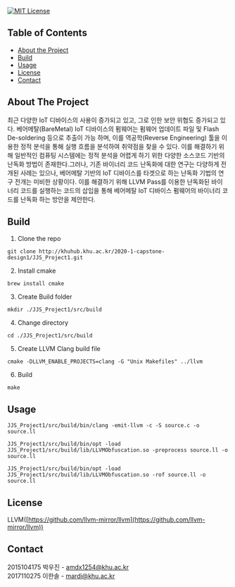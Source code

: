 [![MIT License][license-shield]][license-url]


<!-- TABLE OF CONTENTS -->
## Table of Contents

* [About the Project](#about-the-project)
* [Build](#Build)
* [Usage](#usage)
* [License](#license)
* [Contact](#contact)


<!-- ABOUT THE PROJECT -->
## About The Project
최근 다양한 IoT 디바이스의 사용이 증가되고 있고, 그로 인한 보안 위협도 증가되고 있다. 베어메탈(BareMetal) IoT 디바이스의 펌웨어는 펌웨어 업데이트 파일 및 Flash De-soldering 등으로 추출이 가능 하며, 이를 역공학(Reverse Engineering) 툴을 이용한 정적 분석을 통해 실행 흐름을 분석하여 취약점을 찾을 수 있다. 이를 해결하기 위해 일반적인 컴퓨팅 시스템에는 정적 분석을 어렵게 하기 위한 다양한 소스코드 기반의 난독화 방법이 존재한다.그러나, 기존 바이너리 코드 난독화에 대한 연구는 다양하게 전개된 사례는 있으나, 베어메탈 기반의 IoT 디바이스를 타겟으로 하는 난독화 기법의 연구 전개는 미비한 상황이다.  이를 해결하기 위해 LLVM Pass를 이용한 난독화된 바이 너리 코드를 실행하는 코드의 삽입을 통해 베어메탈 IoT 디바이스 펌웨어의 바이너리 코드를 난독화 하는 방안을 제안한다.

<!-- BUILD -->
## Build
 
1. Clone the repo
```
git clone http://khuhub.khu.ac.kr/2020-1-capstone-design1/JJS_Project1.git
```

2. Install cmake
```
brew install cmake
```

3. Create Build folder
```
mkdir ./JJS_Project1/src/build
```

4. Change directory
```
cd ./JJS_Project1/src/build
```

5. Create LLVM Clang build file
```
cmake -DLLVM_ENABLE_PROJECTS=clang -G "Unix Makefiles" ../llvm
```

6. Build
```
make
```


<!-- USAGE EXAMPLES -->
## Usage
```
JJS_Project1/src/build/bin/clang -emit-llvm -c -S source.c -o source.ll
```
```
JJS_Project1/src/build/bin/opt -load JJS_Project1/src/build/lib/LLVMObfuscation.so -preprocess source.ll -o source.ll
```
```
JJS_Project1/src/build/bin/opt -load JJS_Project1/src/build/lib/LLVMObfuscation.so -rof source.ll -o source.ll
```

<!-- LICENSE -->
## License
LLVM([https://github.com/llvm-mirror/llvm](https://github.com/llvm-mirror/llvm))

<!-- CONTACT -->
## Contact
2015104175 박우진 - amdx1254@khu.ac.kr <br>
2017110275 이한솔 - mardi@khu.ac.kr

[license-shield]: https://img.shields.io/github/license/othneildrew/Best-README-Template.svg?style=flat-square
[license-url]: https://github.com/othneildrew/Best-README-Template/blob/master/LICENSE.txt
